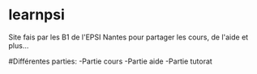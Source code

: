 # learnpsi
Site fais par les B1 de l'EPSI Nantes pour partager les cours, de l'aide et plus...

#Différentes parties:
-Partie cours
-Partie aide
-Partie tutorat




